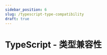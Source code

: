 ```yaml
---
sidebar_position: 6
slug: /typescript-type-compatibility
draft: true
---
```


# TypeScript - 类型兼容性

